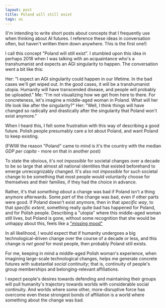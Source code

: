 ```yaml
---
layout: post
title: Poland will still exist
tags: ai
---
```


(I'm intending to write short posts about concepts that I frequently use when thinking about AI futures. I reference these ideas in conversation often, but haven't written them down anywhere. This is the first one!)


I call this concept "Poland will still exist". I stumbled upon this idea in perhaps 2018 when I was talking with an acquaintance who's a transhumanist and expects an AGI singularity to happen. The conversation went a bit like this:

Her: "I expect an AGI singularity could happen in our lifetime. In the bad cases we'll get wiped out. In the good cases, it will be a transhumanist utopia. Humanity will have transcended disease, and people will probably be uploaded."
Me: "I'm not visualizing how we get from here to there. For concreteness, let's imagine a middle-aged woman in Poland. What will her life look like after the singularity?"
Her: "Well, I think things will have changed so radically and drastically after the singularity that Poland won't exist anymore."

When I heard this, I felt some frustration with this way of describing a good future. Polish people presumably care a lot about Poland, and want Poland to keep existing. 

(FWIW the reason "Poland" came to mind is it's the country with the median *GDP per capita* - more on that in another post)

To state the obvious, it's not *impossible* for societal changes over a decade to be so large that almost all national identities that existed beforehand to emerge unrecognizably changed. It's also not *impossible* for such societal change to be something that most people would voluntarily choose for themselves and their families, if they had the choice in advance.

Rather, it's that *something about* a change was bad if Poland isn't a thing anymore afterwards. Some *part* of the change was bad, even if other parts were good. If Poland doesn't exist anymore, then in that *specific way*, to that *specific extent*, something really quite bad has happened for Poland, and for Polish people. Describing a "utopia" where this middle-aged woman still lives, but Poland is gone, without some recognition that she would be unhappy about this, feels like a ["missing mood"](https://www.econlib.org/archives/2016/01/the_invisible_t.html)

In all likelihood, I would expect that if humanity undergoes a big technological-driven change over the course of a decade or less, and this change is *net good* for most people, then probably Poland still exists.

For me, keeping in mind a middle-aged Polish woman's experience, when imagining large-scale technological changes, helps me generate concrete futures with substantial *social continuity*; that is, continuity of people's group memberships and belonging-relevant affiliations.

I expect people's desires towards defending and maintaining their groups will pull humanity's trajectory towards worlds with considerable social continuity. And worlds where some other, more-disruptive force has overcome even these strongest bonds of affiliation is a world where something about the change was bad.
